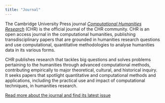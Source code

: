 ```yaml
---
title: "Journal"
---
```



The Cambridge University Press journal [*Computational Humanities Research*](https://www.cambridge.org/core/journals/computational-humanities-research) (CHR) is the official journal of the CHR community. CHR is an open access journal in the computational humanities, publishing transdisciplinary papers that are grounded in humanities research questions and use computational, quantitative methodologies to analyse humanities data in its various forms.

CHR publishes research that tackles big questions and solves problems pertaining to the humanities through advanced computational methods, contributing empirically to major theoretical, cultural, and historical inquiry. It seeks papers that spotlight quantitative and computational methods and applications, including the practical use and impact of computational techniques, in humanities research.

[Read more about the journal and find its latest issue](https://www.cambridge.org/core/journals/computational-humanities-research)